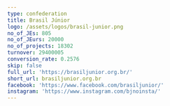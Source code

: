 ```yaml
---
type: confederation
title: Brasil Júnior
logo: /assets/logos/brasil-junior.png
no_of_JEs: 805
no_of_JEurs: 20000
no_of_projects: 18302
turnover: 29400005
conversion_rate: 0.2576
skip: false
full_url: 'https://brasiljunior.org.br/'
short_url: brasiljunior.org.br
facebook: 'https://www.facebook.com/brasiljunior/'
instagram: 'https://www.instagram.com/bjnoinsta/'
---
```

